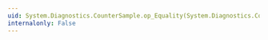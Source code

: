 ```yaml
---
uid: System.Diagnostics.CounterSample.op_Equality(System.Diagnostics.CounterSample,System.Diagnostics.CounterSample)
internalonly: False
---
```

